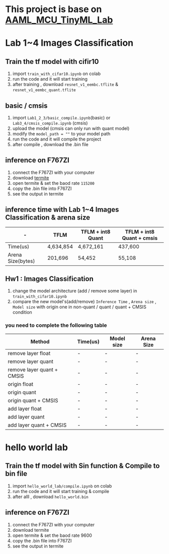 # This project is base on [AAML_MCU_TinyML_Lab](https://github.com/liuyy3364/AAML_MCU_TinyML_Lab/tree/master)

# Lab 1~4 Images Classification

## Train the tf model with cifir10 
1. import ```train_with_cifar10.ipynb``` on colab
2. run the code and it will start training
2. after training , download ```resnet_v1_eembc.tflite``` & ```resnet_v1_eembc_quant.tflite```

## basic / cmsis
1. import ```Lab1_2_3/basic_compile.ipynb```(basic) or ```Lab3_4/cmsis_compile.ipynb``` (cmsis)
2. upload the model (cmsis can only run with quant model)
3. modify the ```model_path = ""``` to your model path
3. run the code and it will compile the project
4. after compile , download the .bin file

## inference on F767ZI 

1. connect the F767ZI with your computer
2. download [termite](https://www.compuphase.com/software_termite.htm)
3. open termite & set the baod rate ```115200```
4. copy the .bin file into F767ZI
5. see the output in termite


## inference time with Lab 1~4 Images Classification & arena size

| - | TFLM | TFLM + int8 Quant | TFLM + int8 Quant + cmsis | 
| - |------|-------------------|---------------------------|
|Time(us)|4,634,854|4,672,161|437,600|
|Arena Size(bytes) | 201,696 |  54,452 | 55,108 |

## Hw1 : Images Classification 
1. change the model architecture (add / remove some layer) in `train_with_cifar10.ipynb`
2. compare the new model's(add/remove) `Inference Time` , `Arena size` , `Model size` with origin one in non-quant / quant / quant + CMSIS condition

### you need to complete the following table
| Method | Time(us) | Model size | Arena Size |
|--------------------|----------|------------|------------|
| remove layer float | - | - | - |
| remove layer quant | - | - | - |
| remove layer quant + CMSIS | - | - | - |
| origin float | - | - | - |
| origin quant | - | - | - |
| origin quant + CMSIS | - | - | - |
| add layer float | - | - | - |
| add layer quant | - | - | - |
| add layer quant + CMSIS | - | - | - |



# hello world lab
## Train the tf model with Sin function & Compile to bin file
1. import ```hello_world_lab/compile.ipynb``` on colab
2. run the code and it will start training & compile
2. after alll , download ```hello_world.bin ``` 
## inference on F767ZI
1. connect the F767ZI with your computer
2. download termite
3. open termite & set the baod rate 9600
4. copy the .bin file into F767ZI
5. see the output in termite